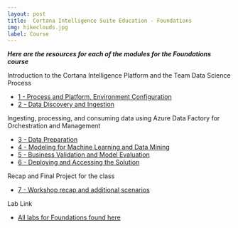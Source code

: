 ```yaml
---
layout: post
title:  Cortana Intelligence Suite Education - Foundations
img: hikeclouds.jpg
label: Course
---
```



**_Here are the resources for each of the modules for the Foundations course_**

Introduction to the Cortana Intelligence Platform and the Team Data Science Process

* [1 - Process and Platform, Environment Configuration]({{site.baseurl}}/resources/CISW-FoundationsSection1.pdf)
* [2 - Data Discovery and Ingestion]({{site.baseurl}}/resources/CISW-FoundationsSection2.pdf)

Ingesting, processing, and consuming data using Azure Data Factory for Orchestration and Management

* [3 - Data Preparation]({{site.baseurl}}/resources/CISW-FoundationsSection3.pdf)
* [4 - Modeling for Machine Learning and Data Mining]({{site.baseurl}}/resources/CISW-FoundationsSection4.pdf)
* [5 - Business Validation and Model Evaluation]({{site.baseurl}}/resources/CISW-FoundationsSection5.pdf)
* [6 - Deploying and Accessing the Solution]({{site.baseurl}}/resources/CISW-FoundationsSection6.pdf)


Recap and Final Project for the class

* [7 - Workshop recap and additional scenarios]({{site.baseurl}}/resources/CISW-FoundationsSection7.pdf)


Lab Link

* [All labs for Foundations found here]({{site.baseurl}}/labsfoundations/)

